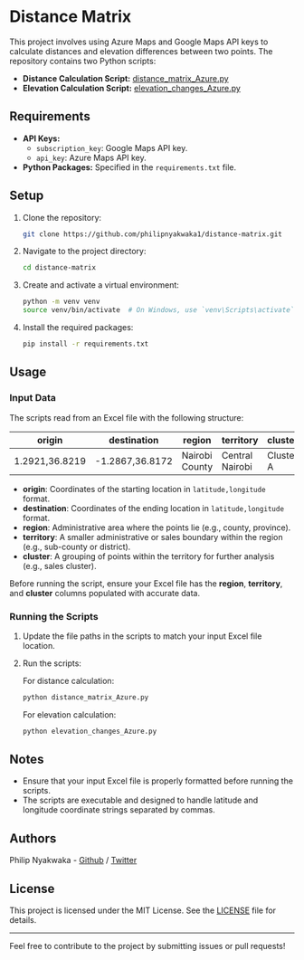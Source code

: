 # Distance Matrix

This project involves using Azure Maps and Google Maps API keys to calculate distances and elevation differences between two points. The repository contains two Python scripts:

- **Distance Calculation Script:** [distance_matrix_Azure.py](https://github.com/philipnyakwaka1/distance-matrix/blob/main/elevation_changes_Azure.py)
- **Elevation Calculation Script:** [elevation_changes_Azure.py](https://github.com/philipnyakwaka1/distance-matrix/blob/main/elevation_changes_Azure.py)

## Requirements

- **API Keys:**
  - `subscription_key`: Google Maps API key.
  - `api_key`: Azure Maps API key.
- **Python Packages:** Specified in the `requirements.txt` file.

## Setup

1. Clone the repository:
   ```bash
   git clone https://github.com/philipnyakwaka1/distance-matrix.git
   ```

2. Navigate to the project directory:
   ```bash
   cd distance-matrix
   ```

3. Create and activate a virtual environment:
   ```bash
   python -m venv venv
   source venv/bin/activate  # On Windows, use `venv\Scripts\activate`
   ```

4. Install the required packages:
   ```bash
   pip install -r requirements.txt
   ```

## Usage

### Input Data

The scripts read from an Excel file with the following structure:

| origin         | destination     | region          | territory       | cluster         |
|----------------|-----------------|-----------------|-----------------|-----------------|
| 1.2921,36.8219 | -1.2867,36.8172 | Nairobi County  | Central Nairobi | Cluster A       |

- **origin**: Coordinates of the starting location in `latitude,longitude` format.
- **destination**: Coordinates of the ending location in `latitude,longitude` format.
- **region**: Administrative area where the points lie (e.g., county, province).
- **territory**: A smaller administrative or sales boundary within the region (e.g., sub-county or district).
- **cluster**: A grouping of points within the territory for further analysis (e.g., sales cluster).

Before running the script, ensure your Excel file has the **region**, **territory**, and **cluster** columns populated with accurate data.

### Running the Scripts

1. Update the file paths in the scripts to match your input Excel file location.
2. Run the scripts:

   For distance calculation:
   ```bash
   python distance_matrix_Azure.py
   ```

   For elevation calculation:
   ```bash
   python elevation_changes_Azure.py
   ```

## Notes

- Ensure that your input Excel file is properly formatted before running the scripts.
- The scripts are executable and designed to handle latitude and longitude coordinate strings separated by commas.

## Authors
 
Philip Nyakwaka - [Github](https://github.com/philipnyakwaka1) / [Twitter](https://x.com/ominaphillip18)

## License

This project is licensed under the MIT License. See the [LICENSE](LICENSE) file for details.

---

Feel free to contribute to the project by submitting issues or pull requests!
